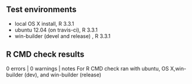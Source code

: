 ## Test environments
* local OS X install, R 3.3.1
* ubuntu 12.04 (on travis-ci), R 3.3.1
* win-builder (devel and release) , R 3.3.1

## R CMD check results
0 errors | 0 warnings |  notes
For R CMD check ran with ubuntu, OS X,win-builder (dev), and win-builder (release)
